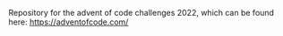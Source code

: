 Repository for the advent of code challenges 2022, which can be found here:
https://adventofcode.com/
